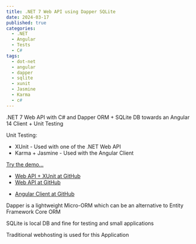 ```yaml
---
title: .NET 7 Web API using Dapper SQLite
date: 2024-03-17
published: true
categories:
  - .NET
  - Angular
  - Tests
  - C#
tags:
  - dot-net
  - angular
  - dapper
  - sqlite
  - xunit
  - Jasmine
  - Karma
  - c#
---
```



.NET 7 Web API with C# and Dapper ORM + SQLite DB towards an Angular 14 Client + Unit Testing

Unit Testing:
<ul>
<li>XUnit - Used with one of the .NET Web API</li>
<li>Karma + Jasmine - Used with the Angular Client</li>
</ul>

<p><a href="https://angular.dapper.sqlite.client.persteenolsen.com" target="_blank" title="Angular 14 + Web API in .NET 7 with Dapper and SQLite">Try the demo...</a></p>

<ul>

<li>
<a href="https://github.com/persteenolsen/dotnet-7-dapper-sqlite-api-xunit" target="_blank">Web API + XUnit at GitHub</a>
</li>

<li>
<a href="https://github.com/persteenolsen/dotnet-7-dapper-sqlite-api" target="_blank">Web API at GitHub</a>
</li>

<li>

<a href="https://github.com/persteenolsen/angular-dapper-sqlite-client" target="_blank">Angular Client at GitHub</a>
</li>
</ul>

<p>Dapper is a lightweight Micro-ORM which can be an alternative to Entity Framework Core ORM</p>

<p>SQLite is local DB and fine for testing and small applications</p>

<p>Traditional webhosting is used for this Application</p>